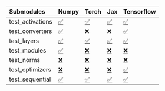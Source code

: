| Submodules       | Numpy                                                                                                                           | Torch                                                                                                                           | Jax                                                                                                                             | Tensorflow                                                                                                                      |
|:-----------------|:--------------------------------------------------------------------------------------------------------------------------------|:--------------------------------------------------------------------------------------------------------------------------------|:--------------------------------------------------------------------------------------------------------------------------------|:--------------------------------------------------------------------------------------------------------------------------------|
| test_activations | <a href="https://github.com/unifyai/ivy/runs/8191820122?check_suite_focus=true" rel="noopener noreferrer" target="_blank">✅</a> | <a href="https://github.com/unifyai/ivy/runs/8191821141?check_suite_focus=true" rel="noopener noreferrer" target="_blank">✅</a> | <a href="https://github.com/unifyai/ivy/runs/8191822441?check_suite_focus=true" rel="noopener noreferrer" target="_blank">✅</a> | <a href="https://github.com/unifyai/ivy/runs/8191823363?check_suite_focus=true" rel="noopener noreferrer" target="_blank">✅</a> |
| test_converters  | <a href="https://github.com/unifyai/ivy/runs/8191820253?check_suite_focus=true" rel="noopener noreferrer" target="_blank">✅</a> | <a href="https://github.com/unifyai/ivy/runs/8191821331?check_suite_focus=true" rel="noopener noreferrer" target="_blank">❌</a> | <a href="https://github.com/unifyai/ivy/runs/8191822565?check_suite_focus=true" rel="noopener noreferrer" target="_blank">❌</a> | <a href="https://github.com/unifyai/ivy/runs/8191823486?check_suite_focus=true" rel="noopener noreferrer" target="_blank">✅</a> |
| test_layers      | <a href="https://github.com/unifyai/ivy/runs/8191820392?check_suite_focus=true" rel="noopener noreferrer" target="_blank">✅</a> | <a href="https://github.com/unifyai/ivy/runs/8191821678?check_suite_focus=true" rel="noopener noreferrer" target="_blank">✅</a> | <a href="https://github.com/unifyai/ivy/runs/8191822693?check_suite_focus=true" rel="noopener noreferrer" target="_blank">✅</a> | <a href="https://github.com/unifyai/ivy/runs/8191823614?check_suite_focus=true" rel="noopener noreferrer" target="_blank">✅</a> |
| test_modules     | <a href="https://github.com/unifyai/ivy/runs/8191820523?check_suite_focus=true" rel="noopener noreferrer" target="_blank">✅</a> | <a href="https://github.com/unifyai/ivy/runs/8191821862?check_suite_focus=true" rel="noopener noreferrer" target="_blank">❌</a> | <a href="https://github.com/unifyai/ivy/runs/8191822847?check_suite_focus=true" rel="noopener noreferrer" target="_blank">❌</a> | <a href="https://github.com/unifyai/ivy/runs/8191823728?check_suite_focus=true" rel="noopener noreferrer" target="_blank">❌</a> |
| test_norms       | <a href="https://github.com/unifyai/ivy/runs/8191820629?check_suite_focus=true" rel="noopener noreferrer" target="_blank">❌</a> | <a href="https://github.com/unifyai/ivy/runs/8191821979?check_suite_focus=true" rel="noopener noreferrer" target="_blank">❌</a> | <a href="https://github.com/unifyai/ivy/runs/8191822972?check_suite_focus=true" rel="noopener noreferrer" target="_blank">❌</a> | <a href="https://github.com/unifyai/ivy/runs/8191823881?check_suite_focus=true" rel="noopener noreferrer" target="_blank">❌</a> |
| test_optimizers  | <a href="https://github.com/unifyai/ivy/runs/8191820768?check_suite_focus=true" rel="noopener noreferrer" target="_blank">❌</a> | <a href="https://github.com/unifyai/ivy/runs/8191822091?check_suite_focus=true" rel="noopener noreferrer" target="_blank">❌</a> | <a href="https://github.com/unifyai/ivy/runs/8191823099?check_suite_focus=true" rel="noopener noreferrer" target="_blank">❌</a> | <a href="https://github.com/unifyai/ivy/runs/8191824019?check_suite_focus=true" rel="noopener noreferrer" target="_blank">✅</a> |
| test_sequential  | <a href="https://github.com/unifyai/ivy/runs/8191820893?check_suite_focus=true" rel="noopener noreferrer" target="_blank">✅</a> | <a href="https://github.com/unifyai/ivy/runs/8191822183?check_suite_focus=true" rel="noopener noreferrer" target="_blank">✅</a> | <a href="https://github.com/unifyai/ivy/runs/8191823242?check_suite_focus=true" rel="noopener noreferrer" target="_blank">✅</a> | <a href="https://github.com/unifyai/ivy/runs/8191824121?check_suite_focus=true" rel="noopener noreferrer" target="_blank">✅</a> |